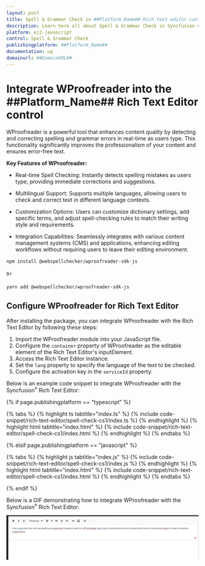 ```yaml
---
layout: post
title: Spell & Grammar Check in ##Platform_Name## Rich text editor control | Syncfusion
description: Learn here all about Spell & Grammar Check in Syncfusion ##Platform_Name## Rich text editor control of Syncfusion Essential JS 2 and more.
platform: ej2-javascript
control: Spell & Grammar Check
publishingplatform: ##Platform_Name##
documentation: ug
domainurl: ##DomainURL##
---
```


# Integrate WProofreader into the ##Platform_Name## Rich Text Editor control

WProofreader is a powerful tool that enhances content quality by detecting and correcting spelling and grammar errors in real-time as users type. This functionality significantly improves the professionalism of your content and ensures error-free text.

**Key Features of WProofreader:**

* Real-time Spell Checking: Instantly detects spelling mistakes as users type, providing immediate corrections and suggestions.

* Multilingual Support: Supports multiple languages, allowing users to check and correct text in different language contexts.

* Customization Options: Users can customize dictionary settings, add specific terms, and adjust spell-checking rules to match their writing style and requirements.

* Integration Capabilities: Seamlessly integrates with various content management systems (CMS) and applications, enhancing editing workflows without requiring users to leave their editing environment.

```bash
npm install @webspellchecker/wproofreader-sdk-js

Or

yarn add @webspellchecker/wproofreader-sdk-js

```

## Configure WProofreader for Rich Text Editor

After installing the package, you can integrate WProofreader with the Rich Text Editor by following these steps:

1. Import the WProofreader module into your JavaScript file.
2. Configure the `container` property of WProofreader as the editable element of the Rich Text Editor's inputElement.
3. Access the Rich Text Editor instance.
4. Set the `lang` property to specify the language of the text to be checked.
5. Configure the activation key in the `serviceId` property.


Below is an example code snippet to integrate WProofreader with the Syncfusion<sup style="font-size:70%">&reg;</sup> Rich Text Editor:

{% if page.publishingplatform == "typescript" %}

{% tabs %}
{% highlight ts tabtitle="index.ts" %}
{% include code-snippet/rich-text-editor/spell-check-cs1/index.ts %}
{% endhighlight %}
{% highlight html tabtitle="index.html" %}
{% include code-snippet/rich-text-editor/spell-check-cs1/index.html %}
{% endhighlight %}
{% endtabs %}

{% elsif page.publishingplatform == "javascript" %}

{% tabs %}
{% highlight js tabtitle="index.js" %}
{% include code-snippet/rich-text-editor/spell-check-cs1/index.js %}
{% endhighlight %}
{% highlight html tabtitle="index.html" %}
{% include code-snippet/rich-text-editor/spell-check-cs1/index.html %}
{% endhighlight %}
{% endtabs %}

{% endif %}

Below is a GIF demonstrating how to integrate WProofreader with the Syncfusion<sup style="font-size:70%">&reg;</sup> Rich Text Editor.

![WebSpellChecker](images/spell-grammar-check.gif)